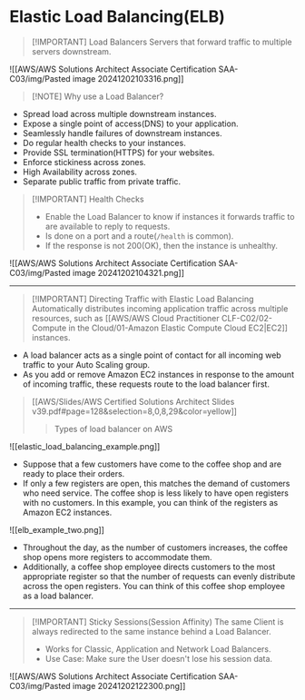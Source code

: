 # Elastic Load Balancing(ELB)

> [!IMPORTANT] Load Balancers
> Servers that forward traffic to multiple servers downstream.

![[AWS/AWS Solutions Architect Associate Certification SAA-C03/img/Pasted image 20241202103316.png]]


> [!NOTE] Why use a Load Balancer?
- Spread load across multiple downstream instances.
- Expose a single point of access(DNS) to your application.
- Seamlessly handle failures of downstream instances.
- Do regular health checks to your instances.
- Provide SSL termination(HTTPS) for your websites.
- Enforce stickiness across zones.
- High Availability across zones.
- Separate public traffic from private traffic.


> [!IMPORTANT] Health Checks
> - Enable the Load Balancer to know if instances it forwards traffic to are available to reply to requests.
> - Is done on a port and a route(`/health` is common).
> - If the response is not 200(OK), then the instance is unhealthy.

![[AWS/AWS Solutions Architect Associate Certification SAA-C03/img/Pasted image 20241202104321.png]]


---

> [!IMPORTANT] Directing Traffic with Elastic Load Balancing
> Automatically distributes incoming application traffic across multiple resources, such as [[AWS/AWS Cloud Practitioner CLF-C02/02-Compute in the Cloud/01-Amazon Elastic Compute Cloud EC2|EC2]] instances.


 - A load balancer acts as a single point of contact for all incoming web traffic to your Auto Scaling group.
 - As you add or remove Amazon EC2 instances in response to the amount of incoming traffic, these requests route to the load balancer first.

> [[AWS/Slides/AWS Certified Solutions Architect Slides v39.pdf#page=128&selection=8,0,8,29&color=yellow]]
> > Types of load balancer on AWS
 


![[elastic_load_balancing_example.png]]

- Suppose that a few customers have come to the coffee shop and are ready to place their orders. 
- If only a few registers are open, this matches the demand of customers who need service. The coffee shop is less likely to have open registers with no customers. In this example, you can think of the registers as Amazon EC2 instances.


![[elb_example_two.png]]

- Throughout the day, as the number of customers increases, the coffee shop opens more registers to accommodate them. 
- Additionally, a coffee shop employee directs customers to the most appropriate register so that the number of requests can evenly distribute across the open registers. You can think of this coffee shop employee as a load balancer.

---


> [!IMPORTANT] Sticky Sessions(Session Affinity)
> The same Client is always redirected to the same instance behind a Load Balancer.
> - Works for Classic, Application and Network Load Balancers.
> - Use Case: Make sure the User doesn't lose his session data.

![[AWS/AWS Solutions Architect Associate Certification SAA-C03/img/Pasted image 20241202122300.png]]